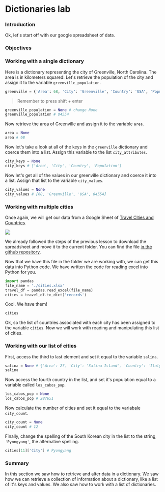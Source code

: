 
# Dictionaries lab

### Introduction

Ok, let's start off with our google spreadsheet of data.

### Objectives

### Working with a single dictionary

Here is a dictionary representing the city of Greenville, North Carolina.  The area is in kilometers squared.  Let's retrieve the population of the city and assign it to the variable `greenville_population`.


```python
greenville = {'Area': 68, 'City': 'Greenville', 'Country': 'USA', 'Population': 84554}
```

> Remember to press shift + enter


```python
greenville_population = None # change None
greenville_population # 84554
```

Now retrieve the area of Greenville and assign it to the variable `area`.


```python
area = None
area # 68
```

Now let's take a look at all of the keys in the `greenville` dictionary and coerce them into a list.  Assign this variable to the list `city_attributes`.


```python
city_keys = None
city_keys # ['Area', 'City', 'Country', 'Population']
```

Now let's get all of the values in our greenville dictionary and coerce it into a list.  Assign that list to the variable `city_values`.


```python
city_values = None
city_values # [68, 'Greenville', 'USA', 84554]
```

### Working with multiple cities

Once again, we will get our data from a Google Sheet of [Travel Cities and Countries](https://docs.google.com/spreadsheets/d/1BTJMMFH9t4p5UmHj5kiC6PGfMN6yaaaZkocx0mDqTK0/edit#gid=0).  

![](./countries-cities.png)

We already followed the steps of the previous lesson to download the spreadsheet and move it to the current folder.  You can find the file [in the github repository](https://github.com/learn-co-curriculum/python-lists-lab).

Now that we have this file in the folder we are working with, we can get this data into Python code.  We have written the code for reading excel into Python for you.


```python
import pandas
file_name = './cities.xlsx'
travel_df = pandas.read_excel(file_name)
cities = travel_df.to_dict('records')
```

Cool.  We have them!


```python
cities
```

Ok, so the list of countries associated with each city has been assigned to the variable `cities`.  Now we will work with reading and manipulating this list of cities.

### Working with our list of cities

First, access the third to last element and set it equal to the variable `salina`.


```python
salina = None # {'Area': 27, 'City': 'Salina Island', 'Country': 'Italy', 'Population': 4000}
salina
```

Now access the fourth country in the list, and set it's population equal to a variable called `los_cabos_pop`.


```python
los_cabos_pop = None
los_cabos_pop # 287651
```

Now calculate the number of cities and set it equal to the variabale `city_count`.


```python
city_count = None
city_count # 12
```

Finally, change the spelling of the South Korean city in the list to the string, `'Pyongyang'`, the alternative spelling.


```python
cities[11]['City'] # Pyongyang
```

### Summary

In this section we saw how to retrieve and alter data in a dictionary.  We saw how we can retrieve a collection of information about a dictionary, like a list of it's keys and values.  We also saw how to work with a list of dictionaries.
